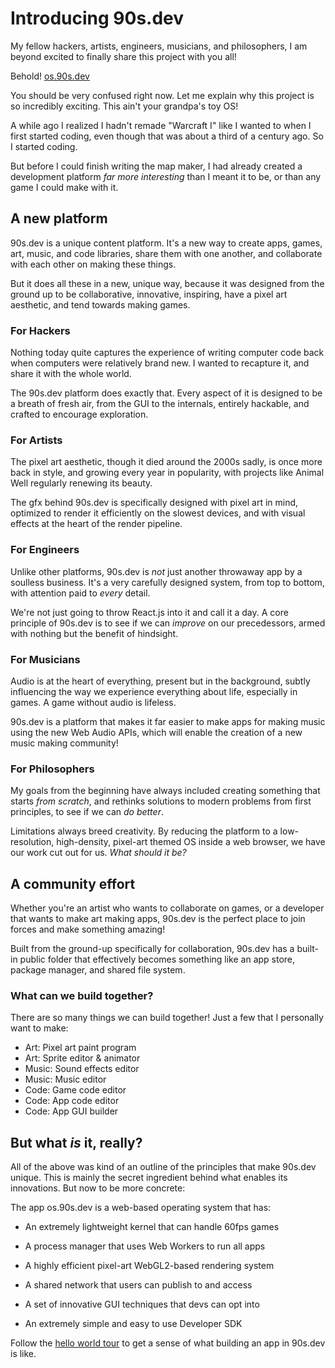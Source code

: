 # Introducing 90s.dev

My fellow hackers, artists, engineers, musicians, and philosophers,
I am beyond excited to finally share this project with you all!

Behold! [os.90s.dev](${OSHOST}/#sys/apps/editor.app.js)

You should be very confused right now.
Let me explain why this project is so incredibly exciting.
This ain't your grandpa's toy OS!

A while ago I realized I hadn't remade "Warcraft I" like I wanted to
when I first started coding, even though that was about a third
of a century ago. So I started coding.

But before I could finish writing the map maker, I had already created
a development platform *far more interesting* than I meant it to be,
or than any game I could make with it.

## A new platform

90s.dev is a unique content platform. It's a new way to create
apps, games, art, music, and code libraries, share them with one
another, and collaborate with each other on making these things.

But it does all these in a new, unique way, because it was designed
from the ground up to be collaborative, innovative, inspiring,
have a pixel art aesthetic, and tend towards making games.

### For Hackers

Nothing today quite captures the experience of writing computer code
back when computers were relatively brand new. I wanted to recapture it,
and share it with the whole world.

The 90s.dev platform does exactly that. Every aspect of it is designed
to be a breath of fresh air, from the GUI to the internals, entirely
hackable, and crafted to encourage exploration.

### For Artists

The pixel art aesthetic, though it died around the 2000s sadly,
is once more back in style, and growing every year in popularity,
with projects like Animal Well regularly renewing its beauty.

The gfx behind 90s.dev is specifically designed with pixel art
in mind, optimized to render it efficiently on the slowest devices,
and with visual effects at the heart of the render pipeline.

### For Engineers

Unlike other platforms, 90s.dev is *not* just another throwaway
app by a soulless business. It's a very carefully designed
system, from top to bottom, with attention paid to *every* detail.

We're not just going to throw React.js into it and call it a day.
A core principle of 90s.dev is to see if we can *improve* on our
precedessors, armed with nothing but the benefit of hindsight.

### For Musicians

Audio is at the heart of everything, present but in the background,
subtly influencing the way we experience everything about life,
especially in games. A game without audio is lifeless.

90s.dev is a platform that makes it far easier to make apps for
making music using the new Web Audio APIs, which will enable
the creation of a new music making community!

### For Philosophers

My goals from the beginning have always included creating something
that starts *from scratch*, and rethinks solutions to modern problems
from first principles, to see if we can *do better*.

Limitations always breed creativity. By reducing the platform to a
low-resolution, high-density, pixel-art themed OS inside a web browser,
we have our work cut out for us. *What should it be?*

## A community effort

Whether you're an artist who wants to collaborate on games,
or a developer that wants to make art making apps, 90s.dev
is the perfect place to join forces and make something amazing!

Built from the ground-up specifically for collaboration, 90s.dev
has a built-in public folder that effectively becomes something
like an app store, package manager, and shared file system.

### What can we build together?

There are so many things we can build together!
Just a few that I personally want to make:

* Art: Pixel art paint program
* Art: Sprite editor & animator
* Music: Sound effects editor
* Music: Music editor
* Code: Game code editor
* Code: App code editor
* Code: App GUI builder

## But what *is* it, really?

All of the above was kind of an outline of the principles
that make 90s.dev unique. This is mainly the secret ingredient
behind what enables its innovations. But now to be more concrete:

The app os.90s.dev is a web-based operating system that has:

* An extremely lightweight kernel that can handle 60fps games

* A process manager that uses Web Workers to run all apps

* A highly efficient pixel-art WebGL2-based rendering system

* A shared network that users can publish to and access

* A set of innovative GUI techniques that devs can opt into

* An extremely simple and easy to use Developer SDK

Follow the [hello world tour](/hello-world.html) to get a sense
of what building an app in 90s.dev is like.
